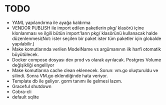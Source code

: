 # TODO

- YAML yapılandırma ile ayağa kaldırma
- VENDOR PUBLISH ile import edilen paketlerin pkg/ klasörü içine klonlanması ve ilgili bütün import'ların pkg/ klasörünü kullanacak halde düzenlenmesi(Not: ister seçilen bir paket ister tüm paketler için globalde yapılabilir.)
- Make komutlarında verilen ModelName vs argümanının ilk harfi otomatik büyütülecek.
- Docker compose dosyası dev prod vs olarak ayrılacak. Postgres Volume değişikliği engelliyor
- Make komutlarına cache clean eklenecek. Sorun: vm.go oluşturuldu ve silindi. Sonra VM.go eklendiğinde hata veriyor.
- Template db ile geliyor. gorm tanımı ile gelmesi lazım.
- Graceful shutdown
- Cobra-cli
- default sqlite